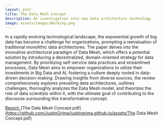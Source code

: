```yaml
---
layout: post
title: The Data Mesh Concept
description: An investigation into new data architecture technology
image: assets/images/Working.png
---
```


In a rapidly evolving technological landscape, the exponential growth of big data has become a challenge for organizations, prompting a reevaluation of traditional monolithic data architectures. The paper delves into the innovative architectural paradigm of Data Mesh, which offers a potential solution by introducing a decentralized, domain-oriented strategy for data management. By prioritizing self-service data practices and streamlined processes, Data Mesh aims to empower organizations to utilize their investments in Big Data and AI, fostering a culture deeply rooted in data-driven decision-making. Drawing insights from diverse sources, the review comprehensively explores prevailing data architectures, outlines challenges, thoroughly analyzes the Data Mesh model, and theorizes the role of data scientists within it, with the ultimate goal of contributing to the discourse surrounding this transformative concept.

<u> Report: </u>
[The Data Mesh Concept.pdf](https://github.com/JustinGrima/justingrima.github.io/assets/The Data Mesh Concept.pdf)
